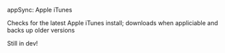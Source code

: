 appSync: Apple iTunes

Checks for the latest Apple iTunes install; downloads when appliciable and backs up older versions

Still in dev!
